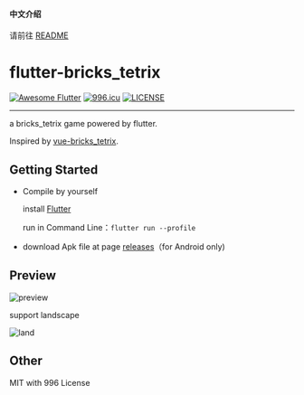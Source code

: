 #### 中文介绍

请前往 [README](https://github.com/boyan01/flutter-bricks_tetrix/blob/master/README.md)
# flutter-bricks_tetrix
<a href="https://github.com/Solido/awesome-flutter"><img alt="Awesome Flutter" src="https://img.shields.io/badge/Awesome-Flutter-blue.svg?longCache=true&style=flat-square" /></a> [![996.icu](https://img.shields.io/badge/link-996.icu-red.svg)](https://996.icu) [![LICENSE](https://img.shields.io/badge/license-NPL%20(The%20996%20Prohibited%20License)-blue.svg)](https://github.com/996icu/996.ICU/blob/master/LICENSE)

---

a bricks_tetrix game powered by flutter.

Inspired by [vue-bricks_tetrix](https://github.com/Binaryify/vue-bricks_tetrix).

## Getting Started

* Compile by yourself

  install [Flutter](https://flutter.io/docs/get-started/install)

  run in Command Line：`flutter run --profile`

* download Apk file at page [releases](https://github.com/boyan01/flutter-bricks_tetrix/releases)（for Android only)

## Preview

![preview](./_preview/game_gif.gif)

support landscape

![land](./_preview/screen_land.jpg)

## Other

MIT with 996 License
